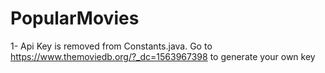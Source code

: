 # PopularMovies

1- Api Key is removed from Constants.java. Go to https://www.themoviedb.org/?_dc=1563967398 to generate your own key
